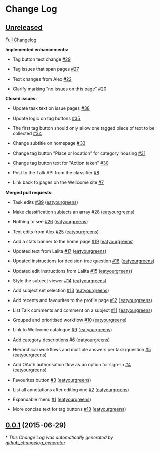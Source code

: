 # Change Log

## [Unreleased](https://github.com/zooniverse/wellcome/tree/HEAD)

[Full Changelog](https://github.com/zooniverse/wellcome/compare/0.0.1...HEAD)

**Implemented enhancements:**

- Tag button text change [\#29](https://github.com/zooniverse/wellcome/issues/29)

- Tag issues that span pages [\#27](https://github.com/zooniverse/wellcome/issues/27)

- Text changes from Alex [\#22](https://github.com/zooniverse/wellcome/issues/22)

- Clarify marking "no issues on this page" [\#20](https://github.com/zooniverse/wellcome/issues/20)

**Closed issues:**

- Update task text on issue pages [\#38](https://github.com/zooniverse/wellcome/issues/38)

- Update logic on tag buttons [\#35](https://github.com/zooniverse/wellcome/issues/35)

- The first tag button should only allow one tagged piece of text to be collected [\#34](https://github.com/zooniverse/wellcome/issues/34)

- Change subtitle on homepage [\#33](https://github.com/zooniverse/wellcome/issues/33)

- Change tag button "Place or location" for category housing [\#31](https://github.com/zooniverse/wellcome/issues/31)

- Change tag button text for "Action taken" [\#30](https://github.com/zooniverse/wellcome/issues/30)

- Post to the Talk API from the classifier [\#8](https://github.com/zooniverse/wellcome/issues/8)

- Link back to pages on the Wellcome site [\#7](https://github.com/zooniverse/wellcome/issues/7)

**Merged pull requests:**

- Task edits [\#39](https://github.com/zooniverse/wellcome/pull/39) ([eatyourgreens](https://github.com/eatyourgreens))

- Make classification subjects an array [\#28](https://github.com/zooniverse/wellcome/pull/28) ([eatyourgreens](https://github.com/eatyourgreens))

- Nothing to see [\#26](https://github.com/zooniverse/wellcome/pull/26) ([eatyourgreens](https://github.com/eatyourgreens))

- Text edits from Alex [\#25](https://github.com/zooniverse/wellcome/pull/25) ([eatyourgreens](https://github.com/eatyourgreens))

- Add a stats banner to the home page [\#19](https://github.com/zooniverse/wellcome/pull/19) ([eatyourgreens](https://github.com/eatyourgreens))

- Updated text from Lalita [\#17](https://github.com/zooniverse/wellcome/pull/17) ([eatyourgreens](https://github.com/eatyourgreens))

- Updated instructions for decision tree question [\#16](https://github.com/zooniverse/wellcome/pull/16) ([eatyourgreens](https://github.com/eatyourgreens))

- Updated edit instructions from Lalita [\#15](https://github.com/zooniverse/wellcome/pull/15) ([eatyourgreens](https://github.com/eatyourgreens))

- Style the subject viewer [\#14](https://github.com/zooniverse/wellcome/pull/14) ([eatyourgreens](https://github.com/eatyourgreens))

- Add subject set selection [\#13](https://github.com/zooniverse/wellcome/pull/13) ([eatyourgreens](https://github.com/eatyourgreens))

- Add recents and favourites to the profile page [\#12](https://github.com/zooniverse/wellcome/pull/12) ([eatyourgreens](https://github.com/eatyourgreens))

- List Talk comments and comment on a subject [\#11](https://github.com/zooniverse/wellcome/pull/11) ([eatyourgreens](https://github.com/eatyourgreens))

- Grouped and prioritised workflow [\#10](https://github.com/zooniverse/wellcome/pull/10) ([eatyourgreens](https://github.com/eatyourgreens))

- Link to Wellcome catalogue [\#9](https://github.com/zooniverse/wellcome/pull/9) ([eatyourgreens](https://github.com/eatyourgreens))

- Add category descriptions [\#6](https://github.com/zooniverse/wellcome/pull/6) ([eatyourgreens](https://github.com/eatyourgreens))

- Hierarchical workflows and multiple answers per task/question [\#5](https://github.com/zooniverse/wellcome/pull/5) ([eatyourgreens](https://github.com/eatyourgreens))

- Add OAuth authorisation flow as an option for sign-in [\#4](https://github.com/zooniverse/wellcome/pull/4) ([eatyourgreens](https://github.com/eatyourgreens))

- Favourites button [\#3](https://github.com/zooniverse/wellcome/pull/3) ([eatyourgreens](https://github.com/eatyourgreens))

- List all annotations after editing one [\#2](https://github.com/zooniverse/wellcome/pull/2) ([eatyourgreens](https://github.com/eatyourgreens))

- Expandable menu [\#1](https://github.com/zooniverse/wellcome/pull/1) ([eatyourgreens](https://github.com/eatyourgreens))

- More concise text for tag buttons [\#18](https://github.com/zooniverse/wellcome/pull/18) ([eatyourgreens](https://github.com/eatyourgreens))

## [0.0.1](https://github.com/zooniverse/wellcome/tree/0.0.1) (2015-06-29)



\* *This Change Log was automatically generated by [github_changelog_generator](https://github.com/skywinder/Github-Changelog-Generator)*